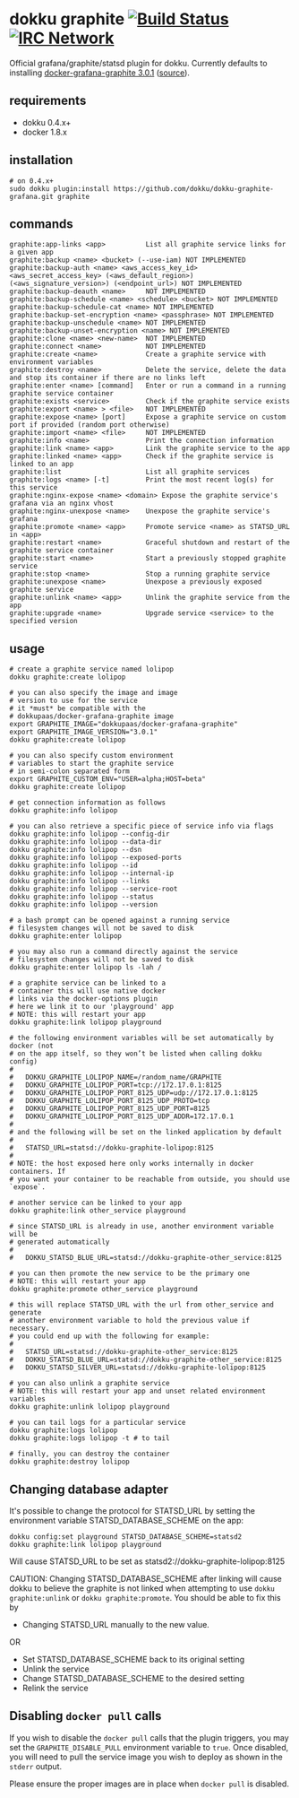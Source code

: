 # dokku graphite [![Build Status](https://img.shields.io/travis/dokku/dokku-graphite-grafana.svg?branch=master "Build Status")](https://travis-ci.org/dokku/dokku-graphite-grafana) [![IRC Network](https://img.shields.io/badge/irc-freenode-blue.svg "IRC Freenode")](https://webchat.freenode.net/?channels=dokku)

Official grafana/graphite/statsd plugin for dokku. Currently defaults to installing [docker-grafana-graphite 3.0.1](https://hub.docker.com/r/dokkupaas/docker-grafana-graphite) ([source](https://github.com/dokku/docker-grafana-graphite)).

## requirements

- dokku 0.4.x+
- docker 1.8.x

## installation

```shell
# on 0.4.x+
sudo dokku plugin:install https://github.com/dokku/dokku-graphite-grafana.git graphite
```

## commands

```
graphite:app-links <app>          List all graphite service links for a given app
graphite:backup <name> <bucket> (--use-iam) NOT IMPLEMENTED
graphite:backup-auth <name> <aws_access_key_id> <aws_secret_access_key> (<aws_default_region>) (<aws_signature_version>) (<endpoint_url>) NOT IMPLEMENTED
graphite:backup-deauth <name>     NOT IMPLEMENTED
graphite:backup-schedule <name> <schedule> <bucket> NOT IMPLEMENTED
graphite:backup-schedule-cat <name> NOT IMPLEMENTED
graphite:backup-set-encryption <name> <passphrase> NOT IMPLEMENTED
graphite:backup-unschedule <name> NOT IMPLEMENTED
graphite:backup-unset-encryption <name> NOT IMPLEMENTED
graphite:clone <name> <new-name>  NOT IMPLEMENTED
graphite:connect <name>           NOT IMPLEMENTED
graphite:create <name>            Create a graphite service with environment variables
graphite:destroy <name>           Delete the service, delete the data and stop its container if there are no links left
graphite:enter <name> [command]   Enter or run a command in a running graphite service container
graphite:exists <service>         Check if the graphite service exists
graphite:export <name> > <file>   NOT IMPLEMENTED
graphite:expose <name> [port]     Expose a graphite service on custom port if provided (random port otherwise)
graphite:import <name> <file>     NOT IMPLEMENTED
graphite:info <name>              Print the connection information
graphite:link <name> <app>        Link the graphite service to the app
graphite:linked <name> <app>      Check if the graphite service is linked to an app
graphite:list                     List all graphite services
graphite:logs <name> [-t]         Print the most recent log(s) for this service
graphite:nginx-expose <name> <domain> Expose the graphite service's grafana via an nginx vhost
graphite:nginx-unexpose <name>    Unexpose the graphite service's grafana
graphite:promote <name> <app>     Promote service <name> as STATSD_URL in <app>
graphite:restart <name>           Graceful shutdown and restart of the graphite service container
graphite:start <name>             Start a previously stopped graphite service
graphite:stop <name>              Stop a running graphite service
graphite:unexpose <name>          Unexpose a previously exposed graphite service
graphite:unlink <name> <app>      Unlink the graphite service from the app
graphite:upgrade <name>           Upgrade service <service> to the specified version
```

## usage

```shell
# create a graphite service named lolipop
dokku graphite:create lolipop

# you can also specify the image and image
# version to use for the service
# it *must* be compatible with the
# dokkupaas/docker-grafana-graphite image
export GRAPHITE_IMAGE="dokkupaas/docker-grafana-graphite"
export GRAPHITE_IMAGE_VERSION="3.0.1"
dokku graphite:create lolipop

# you can also specify custom environment
# variables to start the graphite service
# in semi-colon separated form
export GRAPHITE_CUSTOM_ENV="USER=alpha;HOST=beta"
dokku graphite:create lolipop

# get connection information as follows
dokku graphite:info lolipop

# you can also retrieve a specific piece of service info via flags
dokku graphite:info lolipop --config-dir
dokku graphite:info lolipop --data-dir
dokku graphite:info lolipop --dsn
dokku graphite:info lolipop --exposed-ports
dokku graphite:info lolipop --id
dokku graphite:info lolipop --internal-ip
dokku graphite:info lolipop --links
dokku graphite:info lolipop --service-root
dokku graphite:info lolipop --status
dokku graphite:info lolipop --version

# a bash prompt can be opened against a running service
# filesystem changes will not be saved to disk
dokku graphite:enter lolipop

# you may also run a command directly against the service
# filesystem changes will not be saved to disk
dokku graphite:enter lolipop ls -lah /

# a graphite service can be linked to a
# container this will use native docker
# links via the docker-options plugin
# here we link it to our 'playground' app
# NOTE: this will restart your app
dokku graphite:link lolipop playground

# the following environment variables will be set automatically by docker (not
# on the app itself, so they won’t be listed when calling dokku config)
#
#   DOKKU_GRAPHITE_LOLIPOP_NAME=/random_name/GRAPHITE
#   DOKKU_GRAPHITE_LOLIPOP_PORT=tcp://172.17.0.1:8125
#   DOKKU_GRAPHITE_LOLIPOP_PORT_8125_UDP=udp://172.17.0.1:8125
#   DOKKU_GRAPHITE_LOLIPOP_PORT_8125_UDP_PROTO=tcp
#   DOKKU_GRAPHITE_LOLIPOP_PORT_8125_UDP_PORT=8125
#   DOKKU_GRAPHITE_LOLIPOP_PORT_8125_UDP_ADDR=172.17.0.1
#
# and the following will be set on the linked application by default
#
#   STATSD_URL=statsd://dokku-graphite-lolipop:8125
#
# NOTE: the host exposed here only works internally in docker containers. If
# you want your container to be reachable from outside, you should use `expose`.

# another service can be linked to your app
dokku graphite:link other_service playground

# since STATSD_URL is already in use, another environment variable will be
# generated automatically
#
#   DOKKU_STATSD_BLUE_URL=statsd://dokku-graphite-other_service:8125

# you can then promote the new service to be the primary one
# NOTE: this will restart your app
dokku graphite:promote other_service playground

# this will replace STATSD_URL with the url from other_service and generate
# another environment variable to hold the previous value if necessary.
# you could end up with the following for example:
#
#   STATSD_URL=statsd://dokku-graphite-other_service:8125
#   DOKKU_STATSD_BLUE_URL=statsd://dokku-graphite-other_service:8125
#   DOKKU_STATSD_SILVER_URL=statsd://dokku-graphite-lolipop:8125

# you can also unlink a graphite service
# NOTE: this will restart your app and unset related environment variables
dokku graphite:unlink lolipop playground

# you can tail logs for a particular service
dokku graphite:logs lolipop
dokku graphite:logs lolipop -t # to tail

# finally, you can destroy the container
dokku graphite:destroy lolipop
```

## Changing database adapter

It's possible to change the protocol for STATSD_URL by setting
the environment variable STATSD_DATABASE_SCHEME on the app:

```
dokku config:set playground STATSD_DATABASE_SCHEME=statsd2
dokku graphite:link lolipop playground
```

Will cause STATSD_URL to be set as
statsd2://dokku-graphite-lolipop:8125

CAUTION: Changing STATSD_DATABASE_SCHEME after linking will cause dokku to
believe the graphite is not linked when attempting to use `dokku graphite:unlink`
or `dokku graphite:promote`.
You should be able to fix this by

- Changing STATSD_URL manually to the new value.

OR

- Set STATSD_DATABASE_SCHEME back to its original setting
- Unlink the service
- Change STATSD_DATABASE_SCHEME to the desired setting
- Relink the service

## Disabling `docker pull` calls

If you wish to disable the `docker pull` calls that the plugin triggers, you may set the `GRAPHITE_DISABLE_PULL` environment variable to `true`. Once disabled, you will need to pull the service image you wish to deploy as shown in the `stderr` output.

Please ensure the proper images are in place when `docker pull` is disabled.

